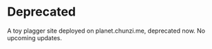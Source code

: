 # Deprecated

A toy plagger site deployed on planet.chunzi.me, deprecated now.
No upcoming updates.
